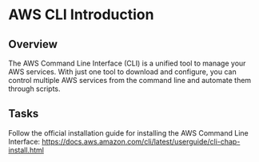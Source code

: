 # AWS CLI Introduction
## Overview
The AWS Command Line Interface (CLI) is a unified tool to manage your AWS services.
With just one tool to download and configure, you can control multiple AWS services from the command line and automate them through scripts.

## Tasks
Follow the official installation guide for installing the AWS Command Line Interface: https://docs.aws.amazon.com/cli/latest/userguide/cli-chap-install.html

